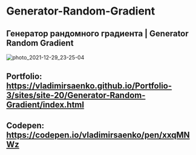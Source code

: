 # Generator-Random-Gradient

## Генератор рандомного градиента | Generator Random Gradient

![photo_2021-12-29_23-25-04](https://user-images.githubusercontent.com/56477695/147710017-5d74f9e6-6369-4d0b-91c9-617acb682d1b.jpg)

## Portfolio: https://vladimirsaenko.github.io/Portfolio-3/sites/site-20/Generator-Random-Gradient/index.html

## Codepen: https://codepen.io/vladimirsaenko/pen/xxqMNWz
